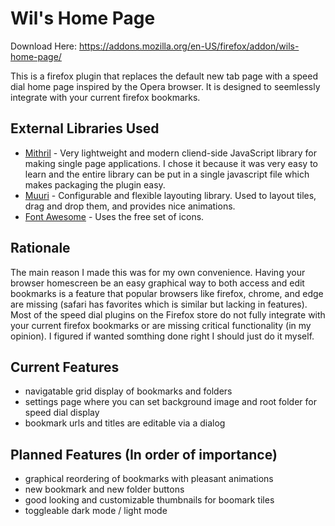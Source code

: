 # Wil's Home Page
Download Here: https://addons.mozilla.org/en-US/firefox/addon/wils-home-page/

This is a firefox plugin that replaces the default new tab page with a speed dial home page inspired by the Opera browser. It is designed to seemlessly integrate with your current firefox bookmarks. 

## External Libraries Used
* [Mithril](https://mithril.js.org/) - Very lightweight and modern cliend-side JavaScript library for making single page applications. I chose it because it was very easy to learn and the entire library can be put in a single javascript file which makes packaging the plugin easy.
* [Muuri](https://muuri.dev/) - Configurable and flexible layouting library. Used to layout tiles, drag and drop them, and provides nice animations.
* [Font Awesome](https://fontawesome.com/) - Uses the free set of icons.

## Rationale
The main reason I made this was for my own convenience. Having your browser homescreen be an easy graphical way to both access and edit bookmarks is a feature that popular browsers like firefox, chrome, and edge are missing (safari has favorites which is similar but lacking in features). Most of the speed dial plugins on the Firefox store do not fully integrate with your current firefox bookmarks or are missing critical functionality (in my opinion). I figured if wanted somthing done right I should just do it myself.

## Current Features
* navigatable grid display of bookmarks and folders
* settings page where you can set background image and root folder for speed dial display
* bookmark urls and titles are editable via a dialog

## Planned Features (In order of importance)
* graphical reordering of bookmarks with pleasant animations
* new bookmark and new folder buttons
* good looking and customizable thumbnails for boomark tiles
* toggleable dark mode / light mode